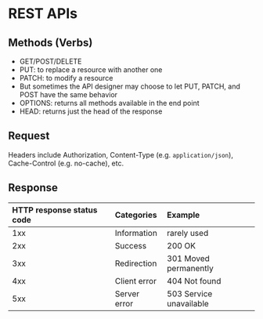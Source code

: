 # REST APIs

## Methods \(Verbs\)

* GET/POST/DELETE
* PUT: to replace a resource with another one
* PATCH: to modify a resource
* But sometimes the API designer may choose to let PUT, PATCH, and POST have the same behavior
* OPTIONS: returns all methods available in the end point
* HEAD: returns just the head of the response

## Request

Headers include Authorization, Content-Type \(e.g. `application/json`\), Cache-Control \(e.g. no-cache\), etc.

## Response

| HTTP response status code | Categories | Example |
| :--- | :--- | :--- |
| 1xx | Information | rarely used |
| 2xx | Success | 200 OK |
| 3xx | Redirection | 301 Moved permanently |
| 4xx | Client error | 404 Not found |
| 5xx | Server error | 503 Service unavailable |

